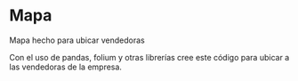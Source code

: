 # Mapa
Mapa hecho para ubicar vendedoras

Con el uso de pandas, folium y otras librerías cree este código para ubicar a las vendedoras de la empresa. 


